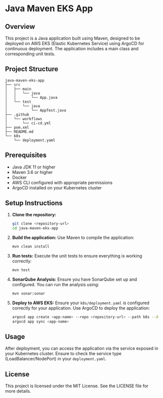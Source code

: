 # Java Maven EKS App

## Overview
This project is a Java application built using Maven, designed to be deployed on AWS EKS (Elastic Kubernetes Service) using ArgoCD for continuous deployment. The application includes a main class and corresponding unit tests.

## Project Structure
```
java-maven-eks-app
├── src
│   ├── main
│   │   └── java
│   │       └── App.java
│   └── test
│       └── java
│           └── AppTest.java
├── .github
│   └── workflows
│       └── ci-cd.yml
├── pom.xml
├── README.md
└── k8s
    └── deployment.yaml
```

## Prerequisites
- Java JDK 11 or higher
- Maven 3.6 or higher
- Docker
- AWS CLI configured with appropriate permissions
- ArgoCD installed on your Kubernetes cluster

## Setup Instructions
1. **Clone the repository:**
   ```bash
   git clone <repository-url>
   cd java-maven-eks-app
   ```

2. **Build the application:**
   Use Maven to compile the application:
   ```bash
   mvn clean install
   ```

3. **Run tests:**
   Execute the unit tests to ensure everything is working correctly:
   ```bash
   mvn test
   ```

4. **SonarQube Analysis:**
   Ensure you have SonarQube set up and configured. You can run the analysis using:
   ```bash
   mvn sonar:sonar
   ```

5. **Deploy to AWS EKS:**
   Ensure your `k8s/deployment.yaml` is configured correctly for your application. Use ArgoCD to deploy the application:
   ```bash
   argocd app create <app-name> --repo <repository-url> --path k8s --dest-server https://kubernetes.default.svc --dest-namespace <namespace>
   argocd app sync <app-name>
   ```

## Usage
After deployment, you can access the application via the service exposed in your Kubernetes cluster. Ensure to check the service type (LoadBalancer/NodePort) in your `deployment.yaml`.

## License
This project is licensed under the MIT License. See the LICENSE file for more details.